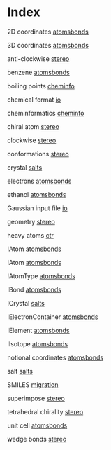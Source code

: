 # Index


2D coordinates [atomsbonds](atomsbonds.md#tp6)<br />

3D coordinates [atomsbonds](atomsbonds.md#tp7)<br />

anti-clockwise [stereo](stereo.md#tp8)<br />

benzene [atomsbonds](atomsbonds.md#tp13)<br />

boiling points [cheminfo](cheminfo.md#tp2)<br />

chemical format [io](io.md#tp1)<br />

cheminformatics [cheminfo](cheminfo.md#tp1)<br />

chiral atom [stereo](stereo.md#tp6)<br />

clockwise [stereo](stereo.md#tp7)<br />

conformations [stereo](stereo.md#tp2)<br />

crystal [salts](salts.md#tp2)<br />

electrons [atomsbonds](atomsbonds.md#tp14)<br />

ethanol [atomsbonds](atomsbonds.md#tp12)<br />

Gaussian input file [io](io.md#tp2)<br />

geometry [stereo](stereo.md#tp1)<br />

heavy atoms [ctr](ctr.md#tp1)<br />

IAtom [atomsbonds](atomsbonds.md#tp1)<br />

IAtom [atomsbonds](atomsbonds.md#tp2)<br />

IAtomType [atomsbonds](atomsbonds.md#tp5)<br />

IBond [atomsbonds](atomsbonds.md#tp10)<br />

ICrystal [salts](salts.md#tp3)<br />

IElectronContainer [atomsbonds](atomsbonds.md#tp11)<br />

IElement [atomsbonds](atomsbonds.md#tp3)<br />

IIsotope [atomsbonds](atomsbonds.md#tp4)<br />

notional coordinates [atomsbonds](atomsbonds.md#tp9)<br />

salt [salts](salts.md#tp1)<br />

SMILES [migration](migration.md#tp1)<br />

superimpose [stereo](stereo.md#tp3)<br />

tetrahedral chirality [stereo](stereo.md#tp5)<br />

unit cell [atomsbonds](atomsbonds.md#tp8)<br />

wedge bonds [stereo](stereo.md#tp4)<br />

